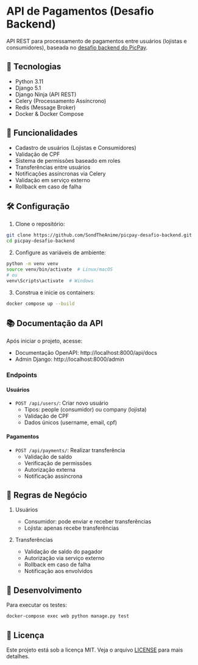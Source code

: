 # API de Pagamentos (Desafio Backend)

API REST para processamento de pagamentos entre usuários (lojistas e consumidores), baseada no [desafio backend do PicPay](https://github.com/PicPay/picpay-desafio-backend).

## 🚀 Tecnologias

- Python 3.11
- Django 5.1
- Django Ninja (API REST)
- Celery (Processamento Assíncrono)
- Redis (Message Broker)
- Docker & Docker Compose

## 🎯 Funcionalidades

- Cadastro de usuários (Lojistas e Consumidores)
- Validação de CPF
- Sistema de permissões baseado em roles
- Transferências entre usuários
- Notificações assíncronas via Celery
- Validação em serviço externo
- Rollback em caso de falha

## 🛠️ Configuração

1. Clone o repositório:

```bash
git clone https://github.com/SondTheAnime/picpay-desafio-backend.git
cd picpay-desafio-backend
```

2. Configure as variáveis de ambiente:

```bash
python -m venv venv
source venv/bin/activate  # Linux/macOS
# ou
venv\Scripts\activate  # Windows
```

3. Construa e inicie os containers:

```bash
docker compose up --build
```


## 📚 Documentação da API

Após iniciar o projeto, acesse:
- Documentação OpenAPI: http://localhost:8000/api/docs
- Admin Django: http://localhost:8000/admin

### Endpoints

#### Usuários
- `POST /api/users/`: Criar novo usuário
  - Tipos: people (consumidor) ou company (lojista)
  - Validação de CPF
  - Dados únicos (username, email, cpf)

#### Pagamentos
- `POST /api/payments/`: Realizar transferência
  - Validação de saldo
  - Verificação de permissões
  - Autorização externa
  - Notificação assíncrona

## 🧪 Regras de Negócio

1. Usuários
   - Consumidor: pode enviar e receber transferências
   - Lojista: apenas recebe transferências

2. Transferências
   - Validação de saldo do pagador
   - Autorização via serviço externo
   - Rollback em caso de falha
   - Notificação aos envolvidos

## 🔧 Desenvolvimento

Para executar os testes:

```bash
docker-compose exec web python manage.py test
```

## 📝 Licença

Este projeto está sob a licença MIT. Veja o arquivo [LICENSE](LICENSE) para mais detalhes.
